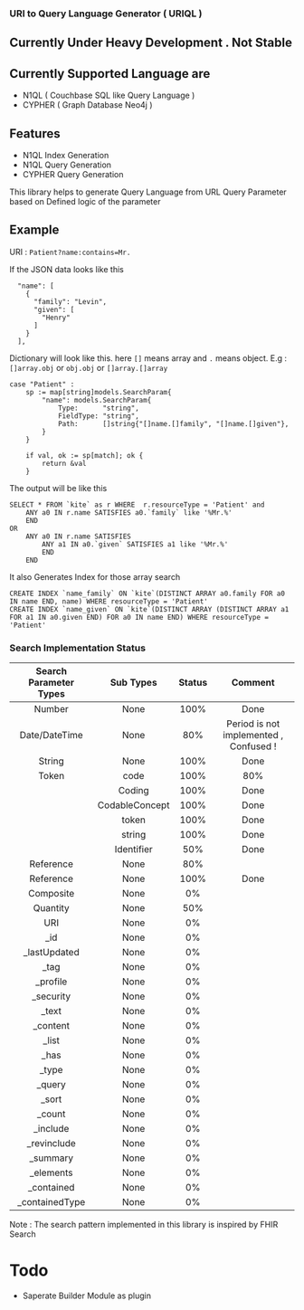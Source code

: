 ### URI to Query Language Generator ( URIQL )

## Currently Under Heavy Development . Not Stable

## Currently Supported Language are
 * N1QL ( Couchbase SQL like Query Language )
 * CYPHER ( Graph Database Neo4j )


## Features
 * N1QL Index Generation
 * N1QL Query Generation
 * CYPHER Query Generation

This library helps to generate Query Language from URL Query
Parameter based on Defined logic of the parameter

## Example
URI : `Patient?name:contains=Mr.`

If the JSON data looks like this

```
  "name": [
    {
      "family": "Levin",
      "given": [
        "Henry"
      ]
    }
  ],
```

Dictionary will look like this. here `[]` means array and `.` means object. E.g : `[]array.obj` or `obj.obj` or `[]array.[]array`

```
case "Patient" :
    sp := map[string]models.SearchParam{
        "name": models.SearchParam{
            Type:      "string",
            FieldType: "string",
            Path:      []string{"[]name.[]family", "[]name.[]given"},
        }
    }

    if val, ok := sp[match]; ok {
        return &val
    }
```


The output will be like this

```
SELECT * FROM `kite` as r WHERE  r.resourceType = 'Patient' and
    ANY a0 IN r.name SATISFIES a0.`family` like '%Mr.%'
    END
OR
    ANY a0 IN r.name SATISFIES
        ANY a1 IN a0.`given` SATISFIES a1 like '%Mr.%'
        END
    END
```

It also Generates Index for those array search

```
CREATE INDEX `name_family` ON `kite`(DISTINCT ARRAY a0.family FOR a0 IN name END, name) WHERE resourceType = 'Patient'
CREATE INDEX `name_given` ON `kite`(DISTINCT ARRAY (DISTINCT ARRAY a1 FOR a1 IN a0.given END) FOR a0 IN name END) WHERE resourceType = 'Patient'
```

### Search Implementation Status

| Search Parameter Types | Sub Types | Status | Comment |
|:---:|:---:|:---:| :---: |
| Number | None | 100% | Done
| Date/DateTime | None | 80% | Period is not implemented , Confused ! |
| String | None | 100% | Done |
| Token | code | 100% | 80% |
|	| Coding | 100% | Done |
|	| CodableConcept | 100% | Done|
|	| token 	| 100% | Done |
|	| string 	| 100% | Done |
|	| Identifier 	| 50% | Done
| Reference | None | 80% |
| Reference | None | 100% | Done |
| Composite | None | 0% |
| Quantity | None | 50% |
| URI | None | 0% |
| _id | None | 0% |
| _lastUpdated | None | 0% |
| _tag | None | 0% |
| _profile | None | 0% |
| _security | None | 0% |
| _text | None | 0% |
| _content | None | 0% |
| _list | None | 0% |
| _has | None | 0% |
| _type | None | 0% |
| _query | None | 0% |
| _sort | None | 0% |
| _count | None | 0% |
| _include | None | 0% |
| _revinclude | None | 0% |
| _summary | None | 0% |
| _elements | None | 0% |
| _contained | None | 0% |
| _containedType | None | 0% |


Note : The search pattern implemented in this library is inspired by FHIR Search

# Todo

* Saperate Builder Module as plugin